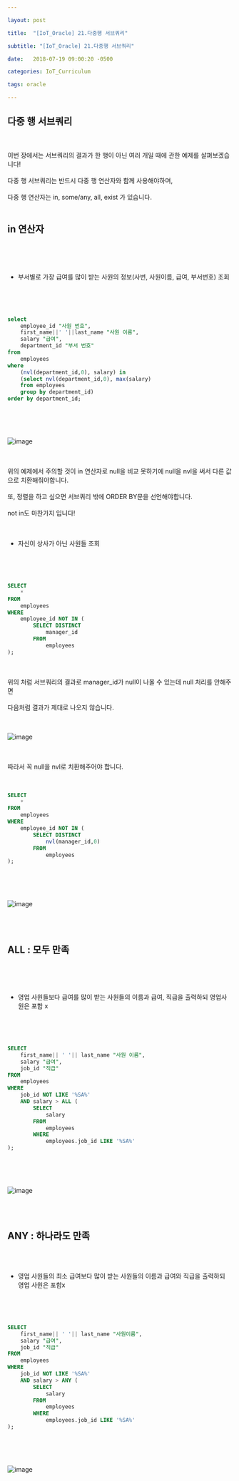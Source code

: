 ```yaml
---

layout: post

title:  "[IoT_Oracle] 21.다중행 서브쿼리"

subtitle: "[IoT_Oracle] 21.다중행 서브쿼리"

date:   2018-07-19 09:00:20 -0500

categories: IoT_Curriculum

tags: oracle

---
```




## 다중 행 서브쿼리 

<br>
<br>
이번 장에서는 서브쿼리의 결과가 한 행이 아닌 여러 개일 때에 관한 예제를 살펴보겠습니다!
<br>
<br>
다중 행 서브쿼리는 반드시 다중 행 연산자와 함께 사용해야하며,
<br>
<br>
다중 행 연산자는 in, some/any, all, exist 가 있습니다.
<br>
<br>

## in 연산자 

<br>
<br>
<br>

- 부서별로 가장 급여를 많이 받는 사원의 정보(사번, 사원이름, 급여, 부서번호) 조회

<br>
<br>
<br>

```sql
select
    employee_id "사원 번호",
    first_name||' '||last_name "사원 이름", 
    salary "급여", 
    department_id "부서 번호"
from 
    employees
where
    (nvl(department_id,0), salary) in              
    (select nvl(department_id,0), max(salary)
    from employees
    group by department_id)
order by department_id;
```

<br>
<br>
<br>

![image](/image/Oracle_image/Oracle_image_130.png)

<br>
<br>
위의 예제에서 주의할 것이 in 연산자로 null을 비교 못하기에 null을 nvl을 써서 다른 값으로 치환해줘야합니다.
<br>
<br>
또, 정렬을 하고 싶으면 서브쿼리 밖에 ORDER BY문을 선언해야합니다.
<br>
<br>
not in도 마찬가지 입니다!
<br>
<br>
<br>

- 자신이 상사가 아닌 사원들 조회

<br>
<br>
<br>

```sql
SELECT
    *
FROM
    employees
WHERE
    employee_id NOT IN (
        SELECT DISTINCT
            manager_id
        FROM
            employees
);
```

<br>
<br>
위의 처럼  서브쿼리의 결과로 manager_id가 null이 나올 수 있는데 null 처리를 안해주면
<br>
<br>
다음처럼 결과가 제대로 나오지 않습니다.
<br>
<br>
<br>

![image](/image/Oracle_image/Oracle_image_131.png)

<br>
<br>
따라서 꼭 null을 nvl로 치환해주어야 합니다.
<br>
<br>
<br>

```sql
SELECT
    *
FROM
    employees
WHERE
    employee_id NOT IN (
        SELECT DISTINCT
            nvl(manager_id,0)
        FROM
            employees
);
```

<br>
<br>
<br>

![image](/image/Oracle_image/Oracle_image_132.png)

<br>
<br>

## ALL : 모두 만족

<br>
<br>
<br>

- 영업 사원들보다 급여를 많이 받는 사원들의 이름과 급여, 직급을 출력하되 영업사원은 포함 x

<br>
<br>
<br>

```sql
SELECT
    first_name|| ' '|| last_name "사원 이름",
    salary "급여",
    job_id "직급"
FROM
    employees
WHERE
    job_id NOT LIKE '%SA%'
    AND salary > ALL (
        SELECT
            salary
        FROM
            employees
        WHERE
            employees.job_id LIKE '%SA%'
);
```

<br>
<br>
<br>

![image](/image/Oracle_image/Oracle_image_133.png)

<br>
<br>

## ANY : 하나라도 만족

<br>
<br>

-  영업 사원들의 최소 급여보다 많이 받는 사원들의 이름과 급여와 직급을 출력하되 영업 사원은 포함x

<br>
<br>
<br>

```sql
SELECT
    first_name|| ' '|| last_name "사원이름",
    salary "급여",
    job_id "직급"
FROM
    employees
WHERE
    job_id NOT LIKE '%SA%'
    AND salary > ANY (
        SELECT
            salary
        FROM
            employees
        WHERE
            employees.job_id LIKE '%SA%'
);
```

<br>
<br>
<br>

![image](/image/Oracle_image/Oracle_image_134.png)


